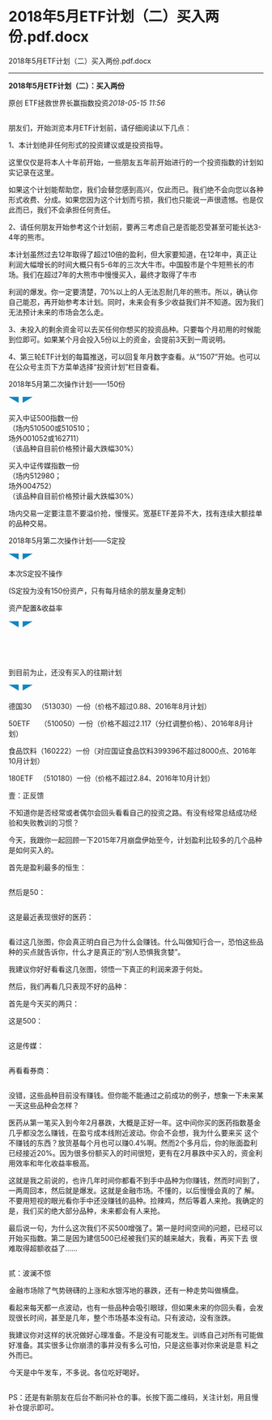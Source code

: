 # 2018年5月ETF计划（二）买入两份.pdf.docx

2018年5月ETF计划（二）买入两份.pdf.docx

----

__2018年5⽉ETF计划（⼆）：买⼊两份__

原创 ETF拯救世界长赢指数投资*2018\-05\-15 11:56*

![](data:image/png;base64,iVBORw0KGgoAAAANSUhEUgAAAAEAAAABCAYAAAAfFcSJAAAACXBIWXMAAA7EAAAOxAGVKw4bAAAAC0lEQVR4nGNkAAIAAAoAAmxBs0IAAAAASUVORK5CYII=)

朋友们，开始浏览本⽉ETF计划前，请仔细阅读以下⼏点：

1、本计划绝⾮任何形式的投资建议或是投资指导。

这⾥仅仅是将本⼈⼗年前开始，⼀些朋友五年前开始进⾏的⼀个投资指数的计划如实记录在这⾥。

如果这个计划能帮助您，我们会替您感到⾼兴，仅此⽽已。我们绝不会向您以各种形式收费、分成。如果您因为这个计划⽽亏损，我们也只能说⼀声很遗憾。也是仅此⽽已，我们不会承担任何责任。

2、请任何朋友开始参考这个计划前，要再三考虑⾃⼰是否能忍受甚⾄可能长达3\-4年的熊市。

本计划虽然过去12年取得了超过10倍的盈利，但⼤家要知道，在12年中，真正让利润⼤幅增长的时间⼤概只有5\-6年的三次⼤⽜市。中国股市是个⽜短熊长的市场。我们在超过7年的⼤熊市中慢慢买⼊，最终才取得了⽜市

利润的爆发。你⼀定要清楚，70%以上的⼈⽆法忍耐⼏年的熊市。所以，确认你⾃⼰能忍，再开始参考本计划。同时，未来会有多少收益我们并不知道。因为我们⽆法预计未来的市场会怎么⾛。

3、未投⼊的剩余资⾦可以去买任何你想买的投资品种。只要每个⽉初⽤的时候能到位即可。如果某个⽉会投⼊5份以上的资⾦，会提前3天到⼀周说明。

4、第三轮ETF计划的每篇推送，可以回复年⽉数字查看。从“1507”开始。也可以在公众号主页下⽅菜单选择“投资计划”栏⽬查看。

2018年5⽉第⼆次操作计划——150份

![](data:image/png;base64,iVBORw0KGgoAAAANSUhEUgAAABQAAAAQCAIAAACZeshMAAAACXBIWXMAAA7EAAAOxAGVKw4bAAAAkklEQVR4nGP89+8fA7mA8dmnH7///scl/frbb3yan3/+WbX33tprb8ix+f9/kLWHH34s3nnn5tvv5GgGgj///k8//az98MOvv4kNBYRmCHjx5RfxvkDXDAFE+gK7ZgaYL+r338cdFbg1QwB+XxDQDAG4fEGUZgYccUGsZghA8wVpmiEA7gtyNDPAfEGmZgigSDMA/luQo93JjwkAAAAASUVORK5CYII=)	![](data:image/png;base64,iVBORw0KGgoAAAANSUhEUgAAABgAAAAQCAIAAACDRijCAAAACXBIWXMAAA7EAAAOxAGVKw4bAAAAr0lEQVR4nGP89+8fAzUAI9ygP//+X3r5FZc6JkYGYU5WXLJszIyM////h3Aef/yhM+0MGW4J0RJtdVakyCANEa4eN2VbeX4gm0yDeNiYK23lMkykWIB+BgNyDIL4RYKHDVmQNIOQ/YIGEAY9//xTY8ppXEYA46XeQQHZLzgN+vjjj1z/CeL9QppBePxCrEGY8UKOQcT4hYBBxPsFp0Fff/2df+EF8X7BaRCFgGoGAQB4HX2IiCD9fQAAAABJRU5ErkJggg==)

买⼊中证500指数⼀份  
（场内510500或510510；  
场外001052或162711）  
（该品种⾃⽬前价格预计最⼤跌幅30%）

买⼊中证传媒指数⼀份  
（场内512980；  
场外004752）  
（该品种⾃⽬前价格预计最⼤跌幅30%）

场内交易⼀定要注意不要溢价抢，慢慢买。宽基ETF差异不⼤，找有连续⼤额挂单的品种交易。

2018年5⽉第⼆次操作计划——S定投

![](data:image/png;base64,iVBORw0KGgoAAAANSUhEUgAAABQAAAAMCAIAAADtbgqsAAAACXBIWXMAAA7EAAAOxAGVKw4bAAAAiElEQVR4nGPccftt59FHH77/ZsAGPv38h1UcAhj/////4cefpoMP5p178R+PQlyaIayLL74U7bx75tlncjQDAZC95NKruv33333/Q7JmCCDeF1g0QwAxvsCpmQHsi1lnn7cffvT+B3Zf4NMMAXh8QVgzBGD1BbGaGbDFBQmaIQDZFyRrhgCILwCyk4ag3++kbwAAAABJRU5ErkJggg==)	![](data:image/png;base64,iVBORw0KGgoAAAANSUhEUgAAABgAAAAMCAIAAAD3UuoiAAAACXBIWXMAAA7EAAAOxAGVKw4bAAAAt0lEQVR4nGP8//8/Axg8//zDdt5FBtyAj50Jq7ggJ2u5jRwj3KDHH3/oTDuDxyBMwMTIkGQoWWsvL8DBQr5BplK8ve7K+hI8EC45BglzsjQ5KUbrijEyMsIFSTMI2S9oUiQYhOYXnAZ9+P5bfsJJrIoEOViq7eRTjCSQ/YLToI8//sj1n0CXZmBIMpKos1fA9AsJBplI8fbh9gtRBgkB48VRMUZPDI9fCBhEvF/wGRS08irxfkEDAG3ia27oS2q0AAAAAElFTkSuQmCC)

本次S定投不操作

\(S定投为没有150份资产，只有每⽉结余的朋友量⾝定制）

资产配置&收益率

![](data:image/png;base64,iVBORw0KGgoAAAANSUhEUgAAABQAAAAQCAIAAACZeshMAAAACXBIWXMAAA7EAAAOxAGVKw4bAAAAj0lEQVR4nKXRvQ5AMBSG4bplF2BwISY3YRK7SJgJk4gBCfGvRU4YxKGOd+rypP1ShXPOqCm/cFK27YT6tB6ecNlNupMYXiYINwuxKz9rVCty05qCt7aDGeSaHRfd/BlDVT/Lr7hiSHLFPWbHCtUKxwV9BIqh5xUvGMJWSGGG/IUshi4rvmHoXEHB7FhBxNAK7VqVn52fZyoAAAAASUVORK5CYII=)	![](data:image/png;base64,iVBORw0KGgoAAAANSUhEUgAAABgAAAAQCAIAAACDRijCAAAACXBIWXMAAA7EAAAOxAGVKw4bAAAAsElEQVR4nGP89+8fAzUAI/UN+v333+FHH3GpY2JklOBhwyXLxcrM+P//fwjn8ccfOtPOkOoQJkaGJEPJWnt5igwyleLtdVfWl+ABssk0SJiTpclJMVpXjJGRESJCskFwvwhwsCCLk2YQsl/QAMKgF19+qk8+jcsIThamHndlZL/gNOjjjz9y/SeI9wtpBuHxC7EGYcYLyQYR6RcCBhHvF5wGffv9d931N8T7BadBFAIATDt9iD4djLYAAAAASUVORK5CYII=)

![](data:image/png;base64,iVBORw0KGgoAAAANSUhEUgAAAAEAAAABCAYAAAAfFcSJAAAACXBIWXMAAA7EAAAOxAGVKw4bAAAAC0lEQVR4nGNkAAIAAAoAAmxBs0IAAAAASUVORK5CYII=)

![](data:image/png;base64,iVBORw0KGgoAAAANSUhEUgAAAAEAAAABCAYAAAAfFcSJAAAACXBIWXMAAA7EAAAOxAGVKw4bAAAAC0lEQVR4nGNkAAIAAAoAAmxBs0IAAAAASUVORK5CYII=)

![](data:image/png;base64,iVBORw0KGgoAAAANSUhEUgAAAAEAAAABCAYAAAAfFcSJAAAACXBIWXMAAA7EAAAOxAGVKw4bAAAAC0lEQVR4nGNkAAIAAAoAAmxBs0IAAAAASUVORK5CYII=)

![](data:image/png;base64,iVBORw0KGgoAAAANSUhEUgAAAAEAAAABCAYAAAAfFcSJAAAACXBIWXMAAA7EAAAOxAGVKw4bAAAAC0lEQVR4nGNkAAIAAAoAAmxBs0IAAAAASUVORK5CYII=)

到⽬前为⽌，还没有买⼊的往期计划

![](data:image/png;base64,iVBORw0KGgoAAAANSUhEUgAAABQAAAAQCAIAAACZeshMAAAACXBIWXMAAA7EAAAOxAGVKw4bAAAAj0lEQVR4nGN89unH77//GXCA199+45ICAsbnn39W7b239tobPIpwav7/H2Tt4Ycfi3feufn2OzmageDPv//TTz9rP/zw6+9/JGuGgBdffhHvC3TNEECkL7BrZoD5on7/fdxRgVszBOD3BQHNEIDLF0RpZsARF8RqhgA0X5CmGQLgviBHMwPMF2RqhoCB0wwAGh6QphGXwK4AAAAASUVORK5CYII=)	![](data:image/png;base64,iVBORw0KGgoAAAANSUhEUgAAABgAAAAQCAIAAACDRijCAAAACXBIWXMAAA7EAAAOxAGVKw4bAAAArUlEQVR4nGP89+8fAxj8+ff/0suvDDgAEyODMCcrLlk2ZkbG////QziPP/7QmXYGl1I8IERLtNVZkSKDNES4etyUbeX5gWwyDeJhY660lcswkWIB+hkMyDEI4hcJHjZkQdIMQvYLGkAY9PzzT40pp3EZAYyXegcFZL/gNOjjjz9y/SeI9wtpBuHxC7EGYcYLOQYR4xcCBhHvF5wGff31d/6FF8T7BadBFILBZxAArIt9i43sdIIAAAAASUVORK5CYII=)

德国30   （513030）⼀份（价格不超过0\.88、2016年8⽉计划）

50ETF     （510050）⼀份（价格不超过2\.117（分红调整价格）、2016年8⽉计划）

⾷品饮料（160222）⼀份（对应国证⾷品饮料399396不超过8000点、2016年10⽉计划）

180ETF   （510180）⼀份（价格不超过2\.84、2016年10⽉计划）

壹：正反馈

![](data:image/png;base64,iVBORw0KGgoAAAANSUhEUgAAAAEAAAABCAYAAAAfFcSJAAAACXBIWXMAAA7EAAAOxAGVKw4bAAAAC0lEQVR4nGNkAAIAAAoAAmxBs0IAAAAASUVORK5CYII=)不知道你是否经常或者偶尔会回头看看⾃⼰的投资之路。有没有经常总结成功经验和失败教训的习惯？

今天，我跟你⼀起回顾⼀下2015年7⽉崩盘伊始⾄今，计划盈利⽐较多的⼏个品种是如何买⼊的。

⾸先是盈利最多的恒⽣：

![](data:image/png;base64,iVBORw0KGgoAAAANSUhEUgAAAAEAAAABCAYAAAAfFcSJAAAACXBIWXMAAA7EAAAOxAGVKw4bAAAAC0lEQVR4nGNkAAIAAAoAAmxBs0IAAAAASUVORK5CYII=)

然后是50：

![](data:image/png;base64,iVBORw0KGgoAAAANSUhEUgAAAAEAAAABCAYAAAAfFcSJAAAACXBIWXMAAA7EAAAOxAGVKw4bAAAAC0lEQVR4nGNkAAIAAAoAAmxBs0IAAAAASUVORK5CYII=)

这是最近表现很好的医药：

![](data:image/png;base64,iVBORw0KGgoAAAANSUhEUgAAAAEAAAABCAYAAAAfFcSJAAAACXBIWXMAAA7EAAAOxAGVKw4bAAAAC0lEQVR4nGNkAAIAAAoAAmxBs0IAAAAASUVORK5CYII=)

看过这⼏张图，你会真正明⽩⾃⼰为什么会赚钱。什么叫做知⾏合⼀，恐怕这些品种的买点就告诉你，什么才是真正的“别⼈恐惧我贪婪”。

我建议你好好看看这⼏张图，领悟⼀下真正的利润来源于何处。

然后，我们再看⼏只表现不好的品种：

⾸先是今天买的两只：

这是500：

![](data:image/png;base64,iVBORw0KGgoAAAANSUhEUgAAAAEAAAABCAYAAAAfFcSJAAAACXBIWXMAAA7EAAAOxAGVKw4bAAAAC0lEQVR4nGNkAAIAAAoAAmxBs0IAAAAASUVORK5CYII=)

这是传媒：

![](data:image/png;base64,iVBORw0KGgoAAAANSUhEUgAAAAEAAAABCAYAAAAfFcSJAAAACXBIWXMAAA7EAAAOxAGVKw4bAAAAC0lEQVR4nGNkAAIAAAoAAmxBs0IAAAAASUVORK5CYII=)

再看看券商：

![](data:image/png;base64,iVBORw0KGgoAAAANSUhEUgAAAAEAAAABCAYAAAAfFcSJAAAACXBIWXMAAA7EAAAOxAGVKw4bAAAAC0lEQVR4nGNkAAIAAAoAAmxBs0IAAAAASUVORK5CYII=)

没错，这些品种⽬前没有赚钱。但你能不能通过之前成功的例⼦，想象⼀下未来某⼀天这些品种会怎样？

医药从第⼀笔买⼊到今年2⽉暴跌，⼤概是正好⼀年。这中间你买的医药指数基⾦⼏乎都没怎么赚钱，在盈亏成本线附近波动。你会不会想，我为什么要来买 这个不赚钱的东西？放货基每个⽉也可以赚0\.4%啊。然⽽2个多⽉后，你的账⾯盈利已经接近20%。因为很多份额买⼊的时间很短，更有在2⽉暴跌中买⼊的，资⾦利⽤效率和年化收益率极⾼。

这就是我之前说的，也许⼏年时间你都看不到⼿中品种为你赚钱，然⽽时间到了，⼀两周回本，然后就是爆发。这就是⾦融市场。不懂的，以后慢慢会真的了 解。不要⽤短视的眼光看你⼿中还没赚钱的品种。捡辣鸡，然后等着⼈来抢。我确定的是，我们买的绝⼤部分品种，未来都会有⼈来抢。

最后说⼀句，为什么这次我们不买500增强了。第⼀是时间空间的问题，已经可以开始买指数。第⼆是因为建信500已经被我们买的越来越⼤，我看，再买下去 很难取得超额收益了……

![](data:image/png;base64,iVBORw0KGgoAAAANSUhEUgAAAAEAAAABCAYAAAAfFcSJAAAACXBIWXMAAA7EAAAOxAGVKw4bAAAAC0lEQVR4nGNkAAIAAAoAAmxBs0IAAAAASUVORK5CYII=)

贰：波澜不惊

![](data:image/png;base64,iVBORw0KGgoAAAANSUhEUgAAAAEAAAABCAYAAAAfFcSJAAAACXBIWXMAAA7EAAAOxAGVKw4bAAAAC0lEQVR4nGNkAAIAAAoAAmxBs0IAAAAASUVORK5CYII=)⾦融市场除了⽓势磅礴的上涨和⽔银泻地的暴跌，还有⼀种⾛势叫做横盘。

看起来每天都⼀点波动，也有⼀些品种会吸引眼球，但如果未来的你回头看，会发现很长时间，甚⾄是⼏年，整个市场基本没有动。只有波动，没有涨跌。

我建议你对这样的状况做好⼼理准备。不是没有可能发⽣。训练⾃⼰对所有可能做好准备。其实很多让你崩溃的事并没有多么可怕，只是这些事对你来说是意 料之外⽽已。

![](data:image/png;base64,iVBORw0KGgoAAAANSUhEUgAAAAEAAAABCAYAAAAfFcSJAAAACXBIWXMAAA7EAAAOxAGVKw4bAAAAC0lEQVR4nGNkAAIAAAoAAmxBs0IAAAAASUVORK5CYII=)今天是中午发车，不多说。各位吃好喝好。

![](data:image/png;base64,iVBORw0KGgoAAAANSUhEUgAAAAEAAAABCAYAAAAfFcSJAAAACXBIWXMAAA7EAAAOxAGVKw4bAAAAC0lEQVR4nGNkAAIAAAoAAmxBs0IAAAAASUVORK5CYII=)

PS：还是有新朋友在后台不断问补仓的事。长按下⾯⼆维码，关注计划，⽤且慢补仓提⽰即可。

![](data:image/png;base64,iVBORw0KGgoAAAANSUhEUgAAAAEAAAABCAYAAAAfFcSJAAAACXBIWXMAAA7EAAAOxAGVKw4bAAAAC0lEQVR4nGNkAAIAAAoAAmxBs0IAAAAASUVORK5CYII=)

![](data:image/png;base64,iVBORw0KGgoAAAANSUhEUgAAAAEAAAABCAYAAAAfFcSJAAAACXBIWXMAAA7EAAAOxAGVKw4bAAAAC0lEQVR4nGNkAAIAAAoAAmxBs0IAAAAASUVORK5CYII=)

